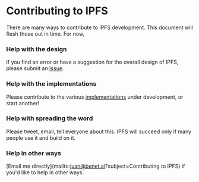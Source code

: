 # Contributing to IPFS

There are many ways to contribute to IPFS development. This document will flesh those out in time. For now,


### Help with the design

If you find an error or have a suggestion for the overall design of IPFS, please submit an [Issue](https://github.com/ipfs/ipfs/issues/new).

### Help with the implementations

Please contribute to the various [implementations](README.md#implementations) under development, or start another!

### Help with spreading the word

Please tweet, email, tell everyone about this. IPFS will succeed only if many people use it and build on it.

### Help in other ways

[Email me directly](mailto:juan@benet.ai?subject=Contributing to IPFS) if you'd like to help in other ways.
